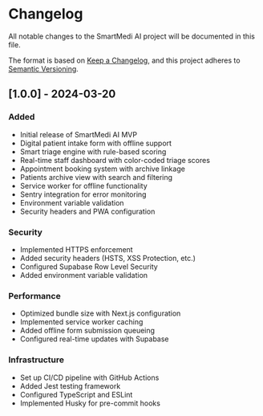 # Changelog

All notable changes to the SmartMedi AI project will be documented in this file.

The format is based on [Keep a Changelog](https://keepachangelog.com/en/1.0.0/),
and this project adheres to [Semantic Versioning](https://semver.org/spec/v2.0.0.html).

## [1.0.0] - 2024-03-20

### Added
- Initial release of SmartMedi AI MVP
- Digital patient intake form with offline support
- Smart triage engine with rule-based scoring
- Real-time staff dashboard with color-coded triage scores
- Appointment booking system with archive linkage
- Patients archive view with search and filtering
- Service worker for offline functionality
- Sentry integration for error monitoring
- Environment variable validation
- Security headers and PWA configuration

### Security
- Implemented HTTPS enforcement
- Added security headers (HSTS, XSS Protection, etc.)
- Configured Supabase Row Level Security
- Added environment variable validation

### Performance
- Optimized bundle size with Next.js configuration
- Implemented service worker caching
- Added offline form submission queueing
- Configured real-time updates with Supabase

### Infrastructure
- Set up CI/CD pipeline with GitHub Actions
- Added Jest testing framework
- Configured TypeScript and ESLint
- Implemented Husky for pre-commit hooks 